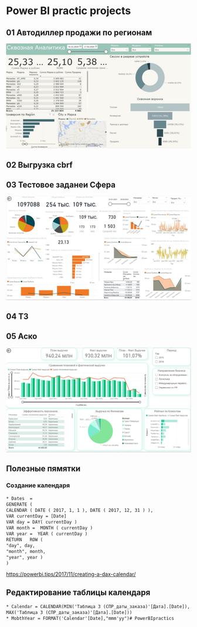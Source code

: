 # Power BI practic projects

## 01 Автодиллер продажи по регионам
![Дашборд 01](https://github.com/ArtemFilosofGB/PowerBIpractics/blob/main/01_Autodealler/01.JPG)
## 02 Выгрузка cbrf
## 03 Тестовое заданеи Сфера
![Дашборд 03](https://github.com/ArtemFilosofGB/PowerBIpractics/blob/main/03_Cфера%20тестовое%20задание/Тестовой%20задание%201%20230923.JPG)
## 04 ТЗ
## 05 Аско
![Дашборд 05](05_Asko_task/DashboardAsko.PNG)


## Полезные пямятки
### Создание календаря
    * Dates  =
    GENERATE (
    CALENDAR ( DATE ( 2017, 1, 1 ), DATE ( 2017, 12, 31 ) ),
    VAR currentDay = [Date]
    VAR day = DAY( currentDay )
    VAR month =  MONTH ( currentDay )
    VAR year =  YEAR ( currentDay )
    RETURN   ROW (
    "day", day,
    "month", month,
    "year", year )
    )

  https://powerbi.tips/2017/11/creating-a-dax-calendar/

  ## Редактирование таблицы календаря

    * Calendar = CALENDAR(MIN('Таблица 3 (СПР_даты_заказа)'[Дата].[Date]), MAX('Таблица 3 (СПР_даты_заказа)'[Дата].[Date]))
    * MobthYear = FORMAT('Calendar'[Date],"mmm'yy")# PowerBIpractics


[def]: https://github.com/ArtemFilosofGB/PowerBIpractics/blob/main/03_Cфера%20тестовое%20задание/Тестовой%20задание%201%20230923.JPG